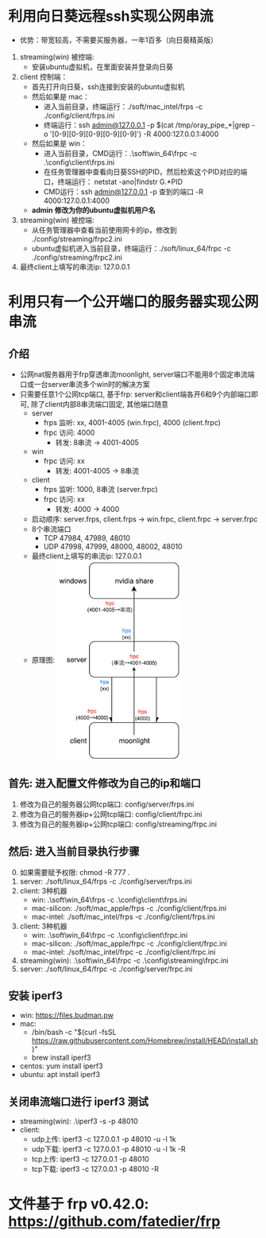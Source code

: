 # 利用向日葵远程ssh实现公网串流
- 优势：带宽较高，不需要买服务器，一年1百多（向日葵精英版）
1. streaming(win) 被控端:
    - 安装ubuntu虚拟机，在里面安装并登录向日葵
2. client 控制端：
    - 首先打开向日葵，ssh连接到安装的ubuntu虚拟机
    - 然后如果是 mac：
      - 进入当前目录，终端运行：./soft/mac_intel/frps -c ./config/client/frps.ini
      - 终端运行：ssh admin@127.0.0.1 -p $(cat /tmp/oray_pipe_*|grep -o '[0-9][0-9][0-9][0-9][0-9]') -R 4000:127.0.0.1:4000
    - 然后如果是 win：
      - 进入当前目录，CMD运行：.\soft\win_64\frpc -c .\config\client\frps.ini
      - 在任务管理器中查看向日葵SSH的PID，然后检索这个PID对应的端口，终端运行： netstat -ano|findstr G.*PID
      - CMD运行：ssh admin@127.0.0.1 -p 查到的端口 -R 4000:127.0.0.1:4000
    - **admin 修改为你的ubuntu虚拟机用户名**
3. streaming(win) 被控端:
    - 从任务管理器中查看当前使用网卡的ip，修改到 ./config/streaming/frpc2.ini
    - ubuntu虚拟机进入当前目录，终端运行：./soft/linux_64/frpc -c ./config/streaming/frpc2.ini
4. 最终client上填写的串流ip: 127.0.0.1
# 利用只有一个公开端口的服务器实现公网串流
## 介绍
- 公网nat服务器用于frp穿透串流moonlight, server端口不能用8个固定串流端口或一台server串流多个win时的解决方案
- 只需要任意1个公网tcp端口, 基于frp: server和client端各开6和9个内部端口即可, 除了client内部8串流端口固定, 其他端口随意
  - server
      - frps 监听: xx, 4001-4005 (win.frpc), 4000 (client.frpc)
      - frpc 访问: 4000
          - 转发: 8串流 → 4001-4005
  - win
      - frpc 访问: xx
          - 转发: 4001-4005 → 8串流
  - client
      - frps 监听: 1000, 8串流 (server.frpc)
      - frpc 访问: xx
          - 转发: 4000 → 4000
  - 启动顺序: server.frps, client.frps → win.frpc, client.frpc → server.frpc
  - 8个串流端口
      - TCP 47984, 47989, 48010
      - UDP 47998, 47999, 48000, 48002, 48010
  - 最终client上填写的串流ip: 127.0.0.1
  - 原理图: <img src="img.png" width = "250" alt="" align=center />

## 首先: 进入配置文件修改为自己的ip和端口
1. 修改为自己的服务器公网tcp端口: config/server/frps.ini
2. 修改为自己的服务器ip+公网tcp端口: config/client/frpc.ini
3. 修改为自己的服务器ip+公网tcp端口: config/streaming/frpc.ini

## 然后: 进入当前目录执行步骤
0. 如果需要赋予权限: chmod -R 777 .
1. server: ./soft/linux_64/frps -c ./config/server/frps.ini
2. client: 3种机器
   - win: .\soft\win_64\frps -c .\config\client\frps.ini
   - mac-silicon: ./soft/mac_apple/frps -c ./config/client/frps.ini
   - mac-intel: ./soft/mac_intel/frps -c ./config/client/frps.ini
3. client: 3种机器
   - win: .\soft\win_64\frpc -c .\config\client\frpc.ini
   - mac-silicon: ./soft/mac_apple/frpc -c ./config/client/frpc.ini
   - mac-intel: ./soft/mac_intel/frpc -c ./config/client/frpc.ini
4. streaming(win): .\soft\win_64\frpc -c .\config\streaming\frpc.ini
5. server: ./soft/linux_64/frpc -c ./config/server/frpc.ini

## 安装 iperf3
- win: https://files.budman.pw
- mac:
  - /bin/bash -c "$(curl -fsSL https://raw.githubusercontent.com/Homebrew/install/HEAD/install.sh)"
  - brew install iperf3
- centos: yum install iperf3
- ubuntu: apt install iperf3

## 关闭串流端口进行 iperf3 测试
- streaming(win): .\iperf3 -s -p 48010
- client:
  - udp上传: iperf3 -c 127.0.0.1 -p 48010 -u -l 1k
  - udp下载: iperf3 -c 127.0.0.1 -p 48010 -u -l 1k -R
  - tcp上传: iperf3 -c 127.0.0.1 -p 48010
  - tcp下载: iperf3 -c 127.0.0.1 -p 48010 -R

# 文件基于 frp v0.42.0: https://github.com/fatedier/frp
